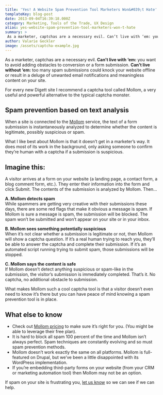 ```yaml
---
title: 'Yes! A Website Spam Prevention Tool Marketers Won&#039;t Hate'
templateKey: blog-post
date: 2013-09-04T16:39:18.000Z
category: Marketing, Tools of the Trade, UX Design
alias: yes-website-spam-prevention-tool-marketers-won-t-hate
summary: > 
 As a marketer, captchas are a necessary evil. Can’t live with ‘em: you want to avoid adding obstacles to conversion or a form submission. Can’t live without ‘em: too many spam submissions could knock your website offline or result in a deluge of unwanted email notifications and meaningless content on your site.
author: Valarie Geckler
image: /assets/captcha-example.jpg
---
```


As a marketer, captchas are a necessary evil. **Can’t live with ‘em:** you want to avoid adding obstacles to conversion or a form submission. **Can’t live without ‘em:** too many spam submissions could knock your website offline or result in a deluge of unwanted email notifications and meaningless content on your site.

For every new Digett site I recommend a captcha tool called Mollom, a very useful and powerful alternative to the typical captcha monster.

Spam prevention based on text analysis
--------------------------------------

When a site is connected to the [Mollom](https://www.mollom.com/) service, the text of a form submission is instantaneously analyzed to determine whether the content is legitimate, possibly suspicious or spam.

What I like best about Mollom is that it doesn’t get in a marketer’s way. It does most of its work in the background, only asking someone to confirm they’re human with a captcha if a submission is suspicious.

Imagine this:
-------------

A visitor arrives at a form on your website (a landing page, a contact form, a blog comment form, etc.). They enter their information into the form and click Submit. The contents of the submission is analyzed by Mollom. Then...

**A. Mollom detects spam**  
While spammers are getting very creative with their submissions these days, there are some red flags that make it obvious a message is spam. If Mollom is sure a message is spam, the submission will be blocked. The spam won’t be submitted and won’t appear on your site or in your inbox.

**B. Mollom sees something potentially suspicious**  
When it’s not clear whether a submission is legitimate or not, then Mollom will show a captcha question. If it’s a real human trying to reach you, they’ll be able to answer the captcha and complete their submission. If it’s an automated script running trying to submit spam, those submissions will be stopped.

**C. Mollom says the content is safe**  
If Mollom doesn’t detect anything suspicious or spam-like in the submission, the visitor’s submission is immediately completed. That’s it. No captcha, no additional obstacle to submission.

What makes Mollom such a cool captcha tool is that a visitor doesn’t even need to know it’s there but you can have peace of mind knowing a spam prevention tool is in place.

What else to know
-----------------

*   Check out [Mollom pricing](https://www.mollom.com/pricing) to make sure it’s right for you. (You might be able to leverage their free plan).
*   It is hard to block all spam 100 percent of the time and Mollom isn’t always perfect. Spam techniques are constantly evolving and so must spam prevention methods.
*   Mollom doesn’t work exactly the same on all platforms. Mollom is full-featured on Drupal, but we’ve been a little disappointed with its WordPress implementation.
*   If you’re embedding third-party forms on your website (from your CRM or marketing automation tool) then Mollom may not be an option.

If spam on your site is frustrating you, [let us know](/contact) so we can see if we can help.